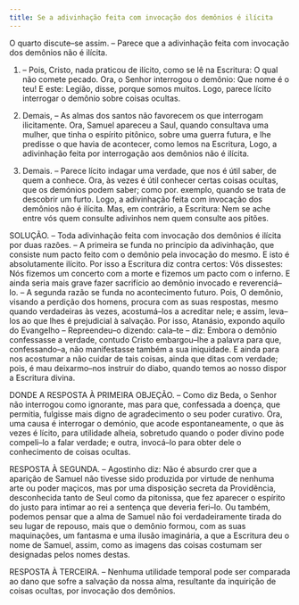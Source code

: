 ```yaml
---
title: Se a adivinhação feita com invocação dos demônios é ilícita
---
```


O quarto discute–se assim. – Parece que a adivinhação feita com invocação dos demônios não é ilícita.  

1. – Pois, Cristo, nada praticou de ilícito, como se lê na Escritura: O qual não comete pecado. Ora, o Senhor interrogou o demônio: Que nome é o teu! E este: Legião, disse, porque somos muitos. Logo, parece lícito interrogar o demônio sobre coisas ocultas.  

2. Demais, – As almas dos santos não favorecem os que interrogam ilicitamente. Ora, Samuel apareceu a Saul, quando consultava uma mulher, que tinha o espírito pitônico, sobre uma guerra futura, e lhe predisse o que havia de acontecer, como lemos na Escritura, Logo, a adivinhação feita por interrogação aos demônios não é ilícita.  

3. Demais. – Parece lícito indagar uma verdade, que nos é útil saber, de quem a conhece. Ora, às vezes é útil conhecer certas coisas ocultas, que os demónios podem saber; como por. exemplo, quando se trata de descobrir um furto. Logo, a adivinhação feita com invocação dos demônios não é ilícita.  Mas, em contrário, a Escritura: Nem se ache entre vós quem consulte adivinhos nem quem consulte aos pitões.  

SOLUÇÃO. – Toda adivinhação feita com invocação dos demônios é ilícita por duas razões. – A primeira se funda no princípio da adivinhação, que consiste num pacto feito com o demônio pela invocação do mesmo. E isto é absolutamente ilícito. Por isso a Escritura diz contra certos: Vós dissestes: Nós fizemos um concerto com a morte e fizemos um pacto com o inferno. E ainda seria mais grave fazer sacrifício ao demônio invocado e reverenciá–lo. – A segunda razão se funda no acontecimento futuro. Pois, O demônio, visando a perdição dos homens, procura com as suas respostas, mesmo quando verdadeiras às vezes, acostumá–los a acreditar nele; e assim, leva–los ao que lhes é prejudicial à salvação. Por isso, Atanásio, expondo aquilo do Evangelho – Repreendeu–o dizendo: cala–te – diz: Embora o demônio confessasse a verdade, contudo Cristo embargou–lhe a palavra para que, confessando–a, não manifestasse também a sua iniquidade. E ainda para nos acostumar a não cuidar de tais coisas, ainda que ditas com verdade; pois, é mau deixarmo–nos instruir do diabo, quando temos ao nosso dispor a Escritura divina.  

DONDE A RESPOSTA À PRIMEIRA OBJEÇÃO. – Como diz Beda, o Senhor não interrogou como ignorante, mas para que, confessada a doença, que permitia, fulgisse mais digno de agradecimento o seu poder curativo. Ora, uma causa é interrogar o demónio, que acode espontaneamente, o que às vezes é lícito, para utilidade alheia, sobretudo quando o poder divino pode compeli–lo a falar verdade; e outra, invocá–lo para obter dele o conhecimento de coisas ocultas.  

RESPOSTA À SEGUNDA. – Agostinho diz: Não é absurdo crer que a aparição de Samuel não tivesse sido produzida por virtude de nenhuma arte ou poder maçicos, mas por uma disposição secreta da Providência, desconhecida tanto de Seul como da pitonissa, que fez aparecer o espírito do justo para intimar ao rei a sentença que deveria feri–lo. Ou também, podemos pensar que a alma de Samuel não foi verdadeiramente tirada do seu lugar de repouso, mais que o demônio formou, com as suas maquinações, um fantasma e uma ilusão imaginária, a que a Escritura deu o nome de Samuel, assim, como as imagens das coisas costumam ser designadas pelos nomes destas.  

RESPOSTA À TERCEIRA. – Nenhuma utilidade temporal pode ser comparada ao dano que sofre a salvação da nossa alma, resultante da inquirição de coisas ocultas, por invocação dos demônios.